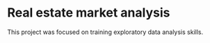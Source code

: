 # Real estate market analysis

This project was focused on training exploratory data analysis skills.
